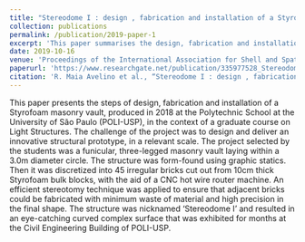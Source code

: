 ```yaml
---
title: "Stereodome I : design , fabrication and installation of a Styrofoam masonry vault"
collection: publications
permalink: /publication/2019-paper-1
excerpt: 'This paper summarises the design, fabrication and installation of a Styrofoam pavillion in São Paulo.'
date: 2019-10-16
venue: 'Proceedings of the International Association for Shell and Spatial Structures (IASS) Annual Symposium 2019'
paperurl: 'https://www.researchgate.net/publication/335977528_Stereodome_I_design_fabrication_and_installation_of_a_Styrofoam_masonry_vault'
citation: 'R. Maia Avelino et al., “Stereodome I : design , fabrication and installation of a Styrofoam masonry vault,” in <i>Proceedings of the IASS Annual Symposium 2017. Form and Force</i>, October 2019, Barcelona, Spain, 2019.'
---
```


This paper presents the steps of design, fabrication and installation of a Styrofoam masonry vault, produced in 2018 at the Polytechnic School at the University of São Paulo (POLI-USP), in the context of a graduate course on Light Structures. The challenge of the project was to design and deliver an innovative structural prototype, in a relevant scale. The project selected by the students was a funicular, three-legged masonry vault laying within a 3.0m diameter circle. The structure was form-found using graphic statics. Then it was discretized into 45 irregular bricks cut out from 10cm thick Styrofoam bulk blocks, with the aid of a CNC hot wire router machine. An efficient stereotomy technique was applied to ensure that adjacent bricks could be fabricated with minimum waste of material and high precision in the final shape. The structure was nicknamed ‘Stereodome I’ and resulted in an eye-catching curved complex surface that was exhibited for months at the Civil Engineering Building of POLI-USP.
